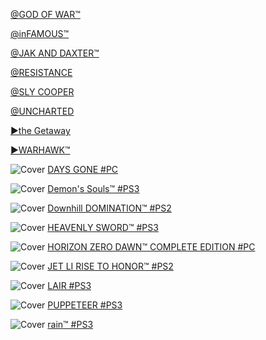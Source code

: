 <!-- 

<details>
<summary>layout: page
title: "SONY"
permalink: https://jeuxsf.github.io/JSF/sony/

</details>
  
#### hidden field with metadata

-->

[@GOD OF WAR™]()

[@inFAMOUS™]()

[@JAK AND DAXTER™]()

[@RESISTANCE]()

[@SLY COOPER]()

[@UNCHARTED]()

[►the Getaway](theGetaway.md)

[►WARHAWK™]()

![Cover](https://www.mobygames.com/images/covers/s/554608-days-gone-playstation-4-front-cover.jpg)
[DAYS GONE #PC]()

![Cover](https://www.mobygames.com/images/covers/s/274978-demon-s-souls-playstation-3-front-cover.jpg)
[Demon's Souls™ #PS3](https://ouo.io/e9VJXn)

![Cover](https://www.mobygames.com/images/covers/l/728378-downhill-domination-playstation-2-front-cover.jpg)
[Downhill DOMINATION™ #PS2]()

![Cover](https://www.mobygames.com/images/covers/s/129602-heavenly-sword-playstation-3-front-cover.jpg)
[HEAVENLY SWORD™ #PS3](https://ouo.io/a4Fk9A)

![Cover](https://www.mobygames.com/images/covers/s/677031-horizon-zero-dawn-complete-edition-windows-front-cover.jpg)
[HORIZON ZERO DAWN™ COMPLETE EDITION #PC]()

![Cover](https://www.mobygames.com/images/covers/s/38227-rise-to-honor-playstation-2-front-cover.jpg)
[JET LI RISE TO HONOR™ #PS2]()

![Cover](https://www.mobygames.com/images/covers/s/108253-lair-playstation-3-front-cover.jpg)
[LAIR #PS3]()

![Cover](https://www.mobygames.com/images/covers/s/290125-puppeteer-playstation-3-front-cover.jpg)
[PUPPETEER #PS3]()

![Cover](https://www.mobygames.com/images/covers/s/304789-rain-playstation-3-front-cover.jpg)
[rain™ #PS3]()

